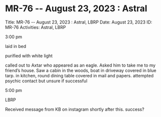 # MR-76 -- August 23, 2023 : Astral

Title: MR-76 -- August 23, 2023 : Astral, LBRP
Date: August 23, 2023
ID: MR-76
Activities: Astral, LBRP

3:00 pm

laid in bed

purified with white light

called out to Axtar who appeared as an eagle. Asked him to take me to my friend’s house. Saw a cabin in the woods, boat in driveway covered in blue tarp. in kitchen, round dining table covered in mail and papers. attempted psychic contact but unsure if successful

5:00 pm

LBRP

Received message from KB on instagram shortly after this. success?